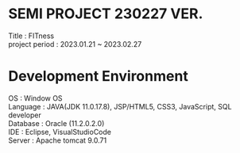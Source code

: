 # SEMI PROJECT 230227 VER.

Title : FITness<br/> 
project period : 2023.01.21 ~ 2023.02.27

# Development Environment

OS : Window OS<br/> 
Language : JAVA(JDK 11.0.17.8), JSP/HTML5, CSS3, JavaScript, SQL developer<br/> 
Database : Oracle (11.2.0.2.0)<br/> 
IDE : Eclipse, VisualStudioCode<br/> 
Server : Apache tomcat 9.0.71
